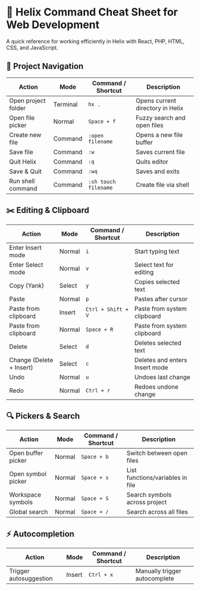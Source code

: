 # 🧠 Helix Command Cheat Sheet for Web Development

A quick reference for working efficiently in Helix with React, PHP, HTML, CSS, and JavaScript.

## 🚀 Project Navigation

| Action                   | Mode     | Command / Shortcut        | Description |
|--------------------------|----------|----------------------------|-------------|
| Open project folder      | Terminal | `hx .`                     | Opens current directory in Helix |
| Open file picker         | Normal   | `Space + f`                | Fuzzy search and open files |
| Create new file          | Command  | `:open filename`           | Opens a new file buffer |
| Save file                | Command  | `:w`                       | Saves current file |
| Quit Helix               | Command  | `:q`                       | Quits editor |
| Save & Quit              | Command  | `:wq`                      | Saves and exits |
| Run shell command        | Command  | `:sh touch filename`       | Create file via shell |

## ✂️ Editing & Clipboard

| Action                   | Mode     | Command / Shortcut        | Description |
|--------------------------|----------|----------------------------|-------------|
| Enter Insert mode        | Normal   | `i`                        | Start typing text |
| Enter Select mode        | Normal   | `v`                        | Select text for editing |
| Copy (Yank)              | Select   | `y`                        | Copies selected text |
| Paste                    | Normal   | `p`                        | Pastes after cursor |
| Paste from clipboard     | Insert   | `Ctrl + Shift + V`         | Paste from system clipboard |
| Paste from clipboard     | Normal   | `Space + R`                | Paste from system clipboard |
| Delete                   | Select   | `d`                        | Deletes selected text |
| Change (Delete + Insert) | Select   | `c`                        | Deletes and enters Insert mode |
| Undo                     | Normal   | `u`                        | Undoes last change |
| Redo                     | Normal   | `Ctrl + r`                 | Redoes undone change |

## 🔍 Pickers & Search

| Action                   | Mode     | Command / Shortcut        | Description |
|--------------------------|----------|----------------------------|-------------|
| Open buffer picker       | Normal   | `Space + b`                | Switch between open files |
| Open symbol picker       | Normal   | `Space + s`                | List functions/variables in file |
| Workspace symbols        | Normal   | `Space + S`                | Search symbols across project |
| Global search            | Normal   | `Space + /`                | Search across all files |

## ⚡ Autocompletion

| Action                   | Mode     | Command / Shortcut        | Description |
|--------------------------|----------|----------------------------|-------------|
| Trigger autosuggestion   | Insert   | `Ctrl + x`                 | Manually trigger autocomplete |addedd